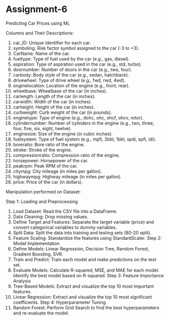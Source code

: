 # Assignment-6
Predicting Car Prices using ML

Columns and Their Descriptions:
1.	car_ID: Unique identifier for each car.
2.	symboling: Risk factor symbol assigned to the car (-3 to +3).
3.	CarName: Name of the car.
4.	fueltype: Type of fuel used by the car (e.g., gas, diesel).
5.	aspiration: Type of aspiration used in the car (e.g., std, turbo).
6.	doornumber: Number of doors in the car (e.g., two, four).
7.	carbody: Body style of the car (e.g., sedan, hatchback).
8.	drivewheel: Type of drive wheel (e.g., fwd, rwd, 4wd).
9.	enginelocation: Location of the engine (e.g., front, rear).
10.	wheelbase: Wheelbase of the car (in inches).
11.	carlength: Length of the car (in inches).
12.	carwidth: Width of the car (in inches).
13.	carheight: Height of the car (in inches).
14.	curbweight: Curb weight of the car (in pounds).
15.	enginetype: Type of engine (e.g., dohc, ohc, ohcf, ohcv, rotor).
16.	cylindernumber: Number of cylinders in the engine (e.g., two, three, four, five, six, eight, twelve).
17.	enginesize: Size of the engine (in cubic inches).
18.	fuelsystem: Type of fuel system (e.g., mpfi, 2bbl, 1bbl, spdi, spfi, idi).
19.	boreratio: Bore ratio of the engine.
20.	stroke: Stroke of the engine.
21.	compressionratio: Compression ratio of the engine.
22.	horsepower: Horsepower of the car.
23.	peakrpm: Peak RPM of the car.
24.	citympg: City mileage (in miles per gallon).
25.	highwaympg: Highway mileage (in miles per gallon).
26.	price: Price of the car (in dollars).


Manipulation performed on Dataset:

Step 1: Loading and Preprocessing
1.	Load Dataset: Read the CSV file into a DataFrame.
2.	Data Cleaning: Drop missing values.
3.	Define Target and Features: Separate the target variable (price) and convert categorical variables to dummy variables.
4.	Split Data: Split the data into training and testing sets (80-20 split).
5.	Feature Scaling: Standardize the features using StandardScaler.
Step 2: Model Implementation
1.	Define Models: Linear Regression, Decision Tree, Random Forest, Gradient Boosting, SVR.
2.	Train and Predict: Train each model and make predictions on the test set.
3.	Evaluate Models: Calculate R-squared, MSE, and MAE for each model. Identify the best model based on R-squared.
Step 3: Feature Importance Analysis
1.	Tree-Based Models: Extract and visualize the top 10 most important features.
2.	Linear Regression: Extract and visualize the top 10 most significant coefficients.
Step 4: Hyperparameter Tuning
1.	Random Forest: Perform Grid Search to find the best hyperparameters and re-evaluate the model.

